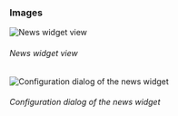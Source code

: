 ### Images

![News widget view](https://raw.githubusercontent.com/sdorra/adf-widget-news/master/registry/adf-widget-news-01.png "News widget view")
###### News widget view

![Configuration dialog of the news widget](https://raw.githubusercontent.com/sdorra/adf-widget-news/master/registry/adf-widget-news-01.png "Configuration dialog of the news widget")
###### Configuration dialog of the news widget
